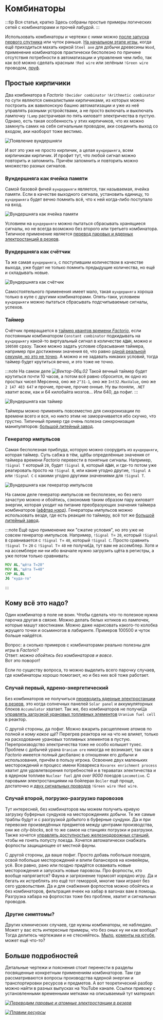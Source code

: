 # Комбинаторы

:::tip Вся статья, кратко
Здесь собраны простые примеры логических сетей с комбинаторами и прочей лабудой.
:::

Использовать комбинаторы и чертежи с ними можно [после запуска первого спутника](../HowToStartNewGame/README.md#после-запуска-спутника) или чуток раньше. [На начальном этапе игры](../HowToStartNewGame/README.md), когда ещё приходиться махать киркой `Steel axe` для добычи древесины `Wood`, применение комбинаторов практически бесполезно по причине отсутствия потребности в автоматизации и управления чем либо, так как всё можно сделать красным `!Red wire` или зелёным `!Green wire` проводом, [пруф](SimpleExamples.md).

## Простые кирпичики

Два комбинатора в *Factorio* `!Decider combinator` `!Arithmetic combinator` по сути являются смекалистыми кирпичиками, из которых можно построить аж вавилонскую башню автоматизации и уже из неё управлять разными устройствами, а не просто включать и выключать лампочку `!Lamp` растрачивая по пять киловатт электричества в пустую. Однако, есть такая особенность у этих кирпичиков, что их можно замкнуть самих на себя сигнальным проводом, аки соединить выход со входом, аки наоборот тоже вестимо.

![Появление вундершняги](./images/Combinators.01.jpg)

И вот это уже не просто кирпичик, а целая `вундершняга`, всем кирпичикам кирпичик. И профит тут, что любой сигнал можно повторить и запомнить. Причём запомнить и повторить можно множество разных сигналов.

### Вундершняга как ячейка памяти

Самой базовой фичей `вундершняги` является, так называемая, ячейка памяти. Если в качестве выходного сигнала, установить единицу, то `вундершняга` будет вечно помнить всё, что к ней когда-либо поступало на вход.

![Вундершняга как ячейка памяти](./images/Combinators.02.jpg)

Условием на `вундершняге` можно пытаться сбрасывать хранящиеся сигналы, но не всегда возможно без второго или третьего комбинатора. Типичное применение является [перевод паровых и ядерных электростанций в резерв](../PowerProduction/BackupSteamPower.md#нудная-теория).

### Вундершняга как счётчик

Та же самая `вундершняга`, с поступившим количеством в качестве выхода, уже будет не только помнить предыдущие количества, но ещё и складывать новые.

![Вундершняга как счётчик](./images/Combinators.03.jpg)

Самостоятельного применения имеет мало, такая `вундершняга` хороша только в купе с другими комбинаторами. Опять-таки, условием `вундершняги` можно пытаться сбрасывать подсчитываемые сигналы, успехов.

### Таймер

Счётчик превращается в [таймер квантов времени *Factorio*](../Additionals/FPSandUPS.md#чё-за-ups), если постоянным комбинатором `Constant combinator` подкидывать на `вундершнягу` какой-то виртуальный сигнал в количестве `АДЫН`, можно и `100500` сразу. Также можно задать условие сбрасывания таймера, например при достижении значения `60`, что равно [одной реальной секунде, но это не точно](../Additionals//FPSandUPS.md#как-решать-вопросы-с-производительностью). А можно и не задавать никаких условий, тогда таймер будет крутиться вечно, и это тоже не точно.

:::note На самом деле *![Вектор-06ц.02](./images/Combinators.06.jpg#right)*
Такой вечный таймер будет крутиться почти 10 часов, а потом всё равно сбросится, як одно из простых чисел Мерсенна, оно же `2^31-1`, оно же `Int32.MaxValue`, оно же `2 147 483 647` и прочие, прочие, прочие онные. Ну вы поняли, `.NET` хватит всем, как и 64 килобайта мозгов... Или 640, да пофиг.
:::

![Вундершняга как таймер](./images/Combinators.04.jpg)

Таймеры можно применять повсеместно для синхронизации по времени всего и вся, но никто этим не заморачивается ибо скучно, что грустно. Типичный пример где очень полезна синхронизация манипуляторов: [большой литейный завод](../RawResourcesProcessing/BigOreFoundry.md#вундершняга-как-таймер).

### Генератор импульсов

Самая бесполезная приблуда, которую можно соорудить из `вундершняги`, которая таймер. Суть сабжа в тём, щёбы определённые значения от таймера времени *Factorio* перевести в понятные сигналы. Например, `!Signal T` который `20`, будет `!Signal B`, который `АДЫН`, и где-то потом уже реагировать просто на `!Signal B`, или какие угодно другие, `!Signal A` или `!Signal C` с какими угодно другими значениями для `!Signal T`.

![Вундершняга как генератор импульсов](./images/Combinators.05.jpg)

На самом деле генератор импульсов не бесполезен, но без него зачастую можно и обойтись, сэкономив таким образом пару киловатт энергии, которая уходит на питание преобразующих значения таймера комбинаторов ([аффтар нэрд](../Additionals/NerdsVsGeeks.md#народные-деффутаты)). Генераторы импульсов можно использовать везде, где есть реакция по таймеру, всё тот же [большой литейный завод](../RawResourcesProcessing/BigOreFoundry.md#вундершняга-как-генератор-импульсов).

:::note
Ещё одно применение яки "сжатие условия", но это уже не совсем генератор импульсов. Например, `!Signal T`= `20`, который `!Signal B` сравнивается с `!Signal T`= `40`, который `!Signal C`. Просто сравнить `!Signal T`= `20` с `!Signal T`= `40` не получиЦа, тут вам не ассемблер. Хотя и на ассемблере ни-ни ибо вначале нужно загрузить щёта в регистры, а уже потом только сравнивать:

```asm
MOV AL,"щёта T=20"
MOV BL,"щёта T=40"
CMP AL,BL
JG "куда-то"
```
:::

## Кому всё это надо?

Один комбинатор в поле не воин. Чтобы сделать что-то полезное нужна парочка другая в связке. Можно делать белых котиков из лампочек, которые машут хвостиками. Можно даже нарисовать какого-то колобка жрущего точки и осьминогов в лабиринте. Примеров 100500 и чуток больше найдётся.

Вопрос: а сколько примеров с комбинаторами реально полезны для игры в *Factorio*?\
Ответ: *можно обойтись без комбинаторов и вовсе*.\
Вот это поворот!

Если по существу вопроса, то можно выделить всего парочку случаев, где комбинаторы хорошо помогают, но и без них всё тоже работает.

### Случай первый, ядрено-энергетический

Без комбинаторов не получиться [переводить ядерные электростанции в резерв](../PowerProduction/BackupSteamPower.md#с-теорией-всё-начинаем-творить), это когда солнечных панелей `Solar panel` и аккумуляторных блоков `Accumulator` хватает. Так же, без комбинаторов не получиЦа [управлять загрузкой урановых топливных элементов](../PowerProduction/NuclearPower.md#начнём-с-теории) `Uranium fuel cell` в реактор.

С другой стороны, да пофиг. Можно вжарить расщепление атомов по полной и *кому какое щё*? Перегрев реактора ни на что не влияет, только на расходование урановых топливных элементов в пустую. Перепроизводство электричества тоже не особо колышет тухес. Проблем с добычей урана `Uranium ore` никогда не возникает, так как в *Factorio* имеется полный дисбаланс в отношении его добычи и использования, причём в пользу игрока. Освоение двух маленьких месторождений и процесс имени Коварекса `Kovarex enrichment process` хватит для удовлетворения потребностей и в тераватах электичества и в ядерном топливе `Nuclear fuel` для *over 9000* поездов `Locomotive`. С паровыми электростанциями на бойлерах `Boiler` ещё проще, достаточно и [двух сигнальных проводов](../PowerProduction/BackupSteamPower.md#простой-костыль) `!Green wire` `!Red wire`.

### Случай второй, погрузко-разгрузко паровозов

Тут интересней, без комбинаторов мы можем получить кривую загрузку буферных сундуков на месторождениях добычи. Те же самые траблы будут и с разгрузкой добытого в буферные сундуки. Да и при перевозке произведённых предметов между центрами производства, они же *city-blocks*, всё то же самое на станциях погрузки и разгрузки. Также хочется [управлять доступностью железнодорожных станций](../LoadingAndUnloadingTrains/README.md#погрузка-предметов), чтобы не гонять попусту поезда. Хочется автоматически снабжать форпосты защищающее от местной фауны.

С другой стороны, да ваше пофиг. Просто добавь побольше поездов, освой побольше месторождений и влипи балансеров на конвейеры, усё. Все равно, рано или поздно придётся осваивать новые месторождения и запускать новые паровозы. Про форпосты, кто вообще напрягается? Фауна и загрязнение тормозят изрядно игру. Да и бегать их истреблять это ещё тот геморрой, многие таки играют без сего удовольствия. Да и для снабжения форпостов можно обойтись и без комбинаторов, фильтрация ячеек на хабар в вагонах вам в помощь. Разгрузка хабара на форпостах тоже без проблем, хватит и сигнальных проводов.

### Другие симптомы?

Других клинических случаев, где нужны комбинаторы, не наблюдаю. Может у вас есть интересные примеры, что без оных ну ни как вообще? Тогда делитесь чертежами и не стесняйтесь. [Мыло](mailto:factorio@yrfle.com?subject=У%20меня%20есть%20чертёж%20с%20комбинаторами!), [коменты на ютубе](https://www.youtube.com/@AwesomeFactorio?sub_confirmation=1), может ещё что-то?

## Больше подробностей

Детальные чертежи и пояснения стоит перенести в разделы посвященные конкретным применениям комбинаторов. Там где рассматриваются вопросы производства ядерной энергии и транспортировки ресурсов и предметов. А вот теоретический разбор можно найти в разных выпусках на YouTube канале. Ссылки привожу с установленными временными метками на описываемый тут материал:

[*![Переводим паровые и атомные электростанции в резерв](http://img.youtube.com/vi/FfmslzAyOsc/0.jpg)*](http://www.youtube.com/watch?v=FfmslzAyOsc&t=42s)

[*![Плавим ресурсы](http://img.youtube.com/vi/e3mbmKIWLns/0.jpg)*](http://www.youtube.com/watch?v=e3mbmKIWLns&t=659s)
